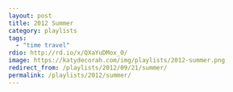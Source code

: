 ```yaml
---
layout: post
title: 2012 Summer
category: playlists
tags:
  - "time travel"
rdio: http://rd.io/x/QXaYuDMox_0/
image: https://katydecorah.com/img/playlists/2012-summer.png
redirect_from: /playlists/2012/09/21/summer/
permalink: /playlists/2012/summer/
---
```


